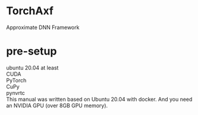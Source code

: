 # TorchAxf
Approximate DNN Framework

# pre-setup
ubuntu 20.04 at least \
CUDA \
PyTorch \
CuPy \
pynvrtc \
This manual was written based on Ubuntu 20.04 with docker. And you need an NVIDIA GPU (over 8GB GPU memory).
